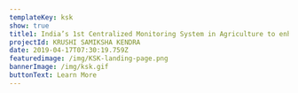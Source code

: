 ```yaml
---
templateKey: ksk
show: true
title1: India’s 1st Centralized Monitoring System in Agriculture to enhance Governance
projectId: KRUSHI SAMIKSHA KENDRA
date: 2019-04-17T07:30:19.759Z
featuredimage: /img/KSK-landing-page.png
bannerImage: /img/ksk.gif
buttonText: Learn More
---
```

